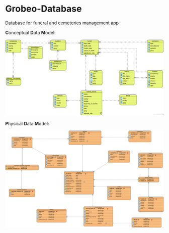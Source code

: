 # Grobeo-Database
Database for funeral and cemeteries management app

**C**onceptual **D**ata **M**odel:

![](<https://github.com/hergerr/Grobeo-Database/blob/master/grobeoDiagramCDM.png>)



**P**hysical **D**ata **M**odel:

![](<https://github.com/hergerr/Grobeo-Database/blob/master/grobeoDiagramPDM.png>)

